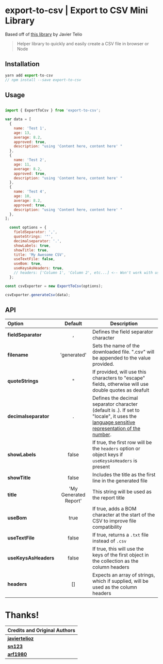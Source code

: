 # export-to-csv | Export to CSV Mini Library
Based off of [this library](https://github.com/javiertelioz/angular2-csv) by Javier Telio

> Helper library to quickly and easily create a CSV file in browser or Node
> 

## Installation

```javascript
yarn add export-to-csv
// npm install --save export-to-csv
```

## Usage
```javascript

import { ExportToCsv } from 'export-to-csv';

var data = [
  {
    name: 'Test 1',
    age: 13,
    average: 8.2,
    approved: true,
    description: "using 'Content here, content here' "
  },
  {
    name: 'Test 2',
    age: 11,
    average: 8.2,
    approved: true,
    description: "using 'Content here, content here' "
  },
  {
    name: 'Test 4',
    age: 10,
    average: 8.2,
    approved: true,
    description: "using 'Content here, content here' "
  },
];

  const options = { 
    fieldSeparator: ',',
    quoteStrings: '"',
    decimalseparator: '.',
    showLabels: true, 
    showTitle: true,
    title: 'My Awesome CSV',
    useTextFile: false,
    useBom: true,
    useKeysAsHeaders: true,
    // headers: ['Column 1', 'Column 2', etc...] <-- Won't work with useKeysAsHeaders present!
  };

const csvExporter = new ExportToCsv(options);

csvExporter.generateCsv(data);

```

## API


| Option        | Default           | Description  |
| :------------- |:-------------:| -----|
| **fieldSeparator**      | , | Defines the field separator character |
| **filename**      | 'generated' | Sets the name of the downloaded file. ".csv" will be appended to the value provided. |
| **quoteStrings**      | "      | If provided, will use this characters to "escape" fields, otherwise will use double quotes as deafult |
| **decimalseparator** | .      | Defines the decimal separator character (default is .). If set to "locale", it uses the [language sensitive representation of the number](https://developer.mozilla.org/en-US/docs/Web/JavaScript/Reference/Global_Objects/Number/toLocaleString).|
| **showLabels** | false      | If true, the first row will be the `headers` option or object keys if `useKeysAsHeaders` is present|
| **showTitle** | false      | Includes the title as the first line in the generated file   |
| **title** | 'My Generated Report' | This string will be used as the report title |
| **useBom** | true      | If true, adds a BOM character at the start of the CSV to improve file compatibility |
| **useTextFile** | false      | If true, returns a `.txt` file instead of `.csv` |
| **useKeysAsHeaders** | false      | If true, this will use the keys of the first object in the collection as the column headers|
| **headers** | []      | Expects an array of strings, which if supplied, will be used as the column headers|


# Thanks!

|        Credits and Original Authors        |
| :------------- |
| **[javiertelioz](https://github.com/javiertelioz)** |
| **[sn123](https://github.com/sn123)** |
| **[arf1980](https://github.com/arf1980)** |
